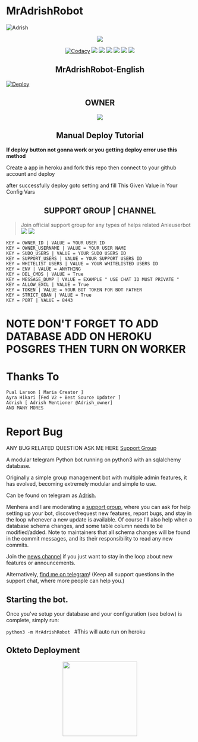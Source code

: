 # MrAdrishRobot

![Adrish](https://te.legra.ph/file/684ce16e0205f7d9c23f7.jpg)

<p align="center";

<a href="https://github.com/MrAdrish69/MrAdrishRobot"> <img src="https://img.shields.io/badge/Accepting-Contribution-red?style=for-the-badge&logo=appveyor" /></a>        

</p>

<p align="center">
    <a href="https://app.codacy.com/manual/MrAdrish69/MrAdrishbots/dashboard"> <img src="https://img.shields.io/codacy/grade/4d58f2a402b54aed8a7d95f7add45a81?color=brightgreen&logo=codacy&logoColor=green&style=for-the-badge" alt="Codacy" /></a>
    <a href="https://github.com/MrAdrish69/MrAdrishRobot"> <img src="https://img.shields.io/github/languages/code-size/Anieteam/MrAdrishRobot?color=purple&style=for-the-badge" /></a>
    <a href="https://github.com/MrAdrish69/MrAdrishRobot/commits/Anieteam"> <img src="https://img.shields.io/github/last-commit/MrAdrish69/MrAdrishRobot?color=red&style=for-the-badge" /></a>
    <a href="https://github.com/MrAdrish69/MrAdrishRobot/issues"> <img src="https://img.shields.io/github/issues/MrAdrish69/MrAdrishRobot?color=yellow&style=for-the-badge" /></a>
    <a href="https://github.com/MrAdrish69/MrAdrishRobot/network/members"> <img src="https://img.shields.io/github/forks/MrAdrish69/MrAdrishRobot?color=green&style=for-the-badge" /></a>  
    <a href="https://pypi.org/project/python-telegram-bot/"> <img src="https://img.shields.io/pypi/v/python-telegram-bot?color=yellow&label=python-telegram-bot&logo=python&logoColor=green&style=for-t" /></a>
     <a href="https://github.com/MrAdrish69/MrAdrishRobot/graphs/contributors?from=2021-05-23&to=2021-06-04&type=c"> <img src="https://img.shields.io/github/contributors/MrAdrish69/MrAdrishRobot?style=for-the-badge" /></a>        
</p>

<h2 align="center";>MrAdrishRobot-English</h2>

[![Deploy](https://www.herokucdn.com/deploy/button.svg)](https://heroku.com/deploy?template=https://github.com/MrAdrish69/MrAdrishRobot)


<h2 align="center";>OWNER</h2>

<p align='center'>   <a href="https://t.me/Adrish_owner"> <img src="https://img.shields.io/badge/Owner-Adrish-red?style=for-the-badge&logo=telegram" /></a> </p>

<h2 align="center";> Manual Deploy Tutorial</h2>

<b>If deploy button not gonna work or you getting deploy error use this method</b>

Create a app in heroku and fork this repo then  connect to your github account and deploy

after successfully deploy goto setting and fill This Given Value in Your Config Vars

<h2 align="center";>SUPPORT GROUP | CHANNEL</h2>

> Join official support group for any types of helps related Anieuserbot <br>
<a href="https://t.me/AdrishUpdates"><img src="https://img.shields.io/badge/Join-Telegram%20Channel-red.svg?logo=Telegram"></a>
<a href="https://t.me/AdrishsupportChat"><img src="https://img.shields.io/badge/Join-Telegram%20Group-blue.svg?logo=telegram"></a>
```
KEY = OWNER_ID | VALUE = YOUR USER ID 
KEY = OWNER_USERNAME | VALUE = YOUR USER NAME  
KEY = SUDO_USERS | VALUE = YOUR SUDO USERS ID 
KEY = SUPPORT_USERS | VALUE = YOUR SUPPORT USERS ID 
KEY = WHITELIST_USERS | VALUE = YOUR WHITELISTED USERS ID 
KEY = ENV | VALUE = ANYTHING 
KEY = DEL_CMDS | VALUE = True 
KEY = MESSAGE_DUMP | VALUE = EXAMPLE " USE CHAT ID MUST PRIVATE " 
KEY = ALLOW_EXCL | VALUE = True 
KEY = TOKEN | VALUE = YOUR BOT TOKEN FOR BOT FATHER 
KEY = STRICT_GBAN | VALUE = True 
KEY = PORT | VALUE = 8443 
```
# NOTE DON'T FORGET TO ADD DATABASE ADD ON HEROKU POSGRES THEN TURN ON WORKER
# Thanks To
```
Pual Larson [ Maria Creator ]
Ayra Hikari [Fed V2 + Best Source Updater ]
Adrish [ Adrish Mentioner @Adrish_owner]
AND MANY MORES
```

# Report Bug
ANY BUG RELATED QUESTION ASK ME HERE
[Support Group](https://t.me/Adrishsupportchat)


A modular telegram Python bot running on python3 with an sqlalchemy database.

Originally a simple group management bot with multiple admin features, it has evolved, becoming extremely modular and 
simple to use.

Can be found on telegram as [Adrish](https://t.me/MrAdrishBot). 

Menhera and I are moderating a [support group](https://t.me/Adrishsupportchat), where you can ask for help setting up your
bot, discover/request new features, report bugs, and stay in the loop whenever a new update is available. Of course
I'll also help when a database schema changes, and some table column needs to be modified/added. Note to maintainers that all schema changes will be found in the commit messages, and its their responsibility to read any new commits.

Join the [news channel](https://t.me/AdrishUpdates) if you just want to stay in the loop about new features or
announcements.

Alternatively, [find me on telegram](https://t.me/Adrish_Owner)! (Keep all support questions in the support chat, where more people can help you.)

## Starting the bot.

Once you've setup your database and your configuration (see below) is complete, simply run:

`python3 -m MrAdrishRobot ` #This will auto run on heroku

## Okteto Deployment

<p align="center">
<a href="https://cloud.okteto.com/deploy?repository=https://github.com/MrAdriah69/MrAdrishRobot"><img src="https://img.shields.io/badge/Deploy%20To%20Okteto-informational?style=for-the-badge&logo=Okteto" width="200""/></p></a>


